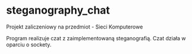 # steganography_chat

Projekt zaliczeniowy na przedmiot - Sieci Komputerowe

Program realizuje czat z zaimplementowaną steganografią.
Czat działa w oparciu o sockety.

